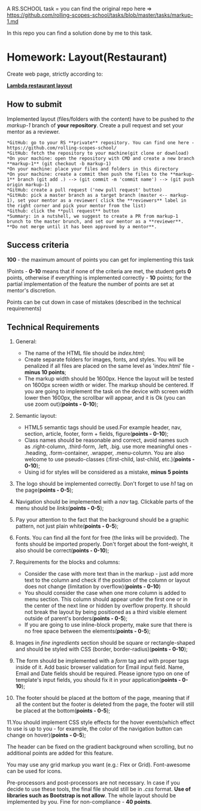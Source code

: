 A RS.SCHOOL task = you can find the original repo here => https://github.com/rolling-scopes-school/tasks/blob/master/tasks/markup-1.md

In this repo you can find a solution done by me to this task. 


# Homework: Layout(Restaurant)

Create web page, strictly according to:

**[Lambda restaurant layout](https://www.dropbox.com/s/xvhx2kxlvzxu5n0/Restaurant_2.psd?dl=0)**

## How to submit

Implemented layout (files/folders with the content) have to be pushed to *the markup-1* branch of **your repository**. Create a pull request and set your mentor as a reviewer.

```
*GitHub: go to your RS **private** repository. You can find one here - https://github.com/rolling-scopes-school/
*GitHub: fetch the repository to your machine(git clone or download)
*On your machine: open the repository with CMD and create a new branch **markup-1** (git checkout -b markup-1)
*On your machine: place your files and folders in this directory
*On your machine: create a commit then push the files to the **markup-1** branch (git add .) --> (git commit -m 'commit name') --> (git push origin markup-1)
*GitHub: create a pull request ('new pull request' button)
*GitHub: pick a master branch as a target branch (master <-- markup-1), set your mentor as a reviewer( click the **reviewers** label in the right corner and pick your mentor from the list)
*Github: click the **pull request** button
*Summary: in a nutshell, we suggest to create a PR from markup-1 brunch to the master brunch, and set our mentor as a **reviewer**. **Do not merge until it has been approved by a mentor**.
```

## Success criteria

**100** - the maximum amount of points you can get for implementing this task

!Points - **0-10** means that if none of the criteria are met, the student gets **0** points, otherwise if everything is implemented correctly - **10** points; for the partial implementation of the feature the number of points are set at mentor's discretion.

Points can be cut down in case of mistakes (described in the technical requirements)

## Technical Requirements

1. General:
    - The name of the HTML file should be *index.html*;
    - Create separate folders for images, fonts, and styles. You will be penalized if all files are placed on the same level as 'index.html' file - **minus 10 points**;
    - The markup width should be 1600px. Hence the layout will be tested on 1600px screen width or wider. The markup should be centered. If you are going to implement the task on the device with screen width lower then 1600px, the scrollbar will appear, and it is Ok (you can use zoom out)(**points - 0-10**);

2. Semantic layout:
	 - HTML5 semantic tags should be used.For example header, nav, section, article, footer, form + fields, figure(**points - 0-10**);
	 - Class names should be reasonable and correct, avoid names such as .right-column, .third-form, .left, .big. use more meaningful ones - .heading, .form-container, .wrapper, .menu-column. You are also welcome to use pseudo-classes (:first-child, last-child, etc.)(**points - 0-10**);
	 - Using id for styles will be considered as a mistake, **minus 5 points**

3. The logo should be implemented correctly. Don't forget to use *h1* tag on the page(**points - 0-5**);

4. Navigation should be implemented with a *nav* tag. Clickable parts of the menu should be *links*(**points - 0-5**);

5. Pay your attention to the fact that the background should be a graphic pattern, not just plain white(**points - 0-5**);

6. Fonts. You can find all the font for free (the links will be provided). The fonts should be imported properly. Don't forget about the font-weight, it also should be correct(**points - 0-10**);

7. Requirements for the blocks and columns:
	 - Consider the case with more text than in the markup - just add more text to the column and check if the position of the column or layout does not change (limitation by overflow)(**points - 0-10**)
	 - You should consider the case when one more column is added to menu section. This column should appear under the first one or in the center of the next line or hidden by overflow property. It should not break the layout by being positioned as a third visible element outside of parent's borders(**points - 0-5**);
	 - If you are going to use inline-block property, make sure that there is no free space between the elements(**points - 0-5**);

8. Images in *fine ingredients* section should be square or rectangle-shaped and should be styled with CSS (border, border-radius)(**points - 0-10**);

9. The form should be implemented with a *form* tag and with proper tags inside of it. Add basic browser validation for Email input field. Name, Email and Date fields should be required. Please ignore typo on one of template's input fields, you should fix it in your application(**points - 0-10**);

10. The footer should be placed at the bottom of the page, meaning that if all the content but the footer is deleted from the page, the footer will still be placed at the bottom(**points - 0-5**);

11.You should implement CSS style effects for the hover events(which effect to use is up to you - for example, the color of the navigation button can change on hover)(**points - 0-5**);

The header can be fixed on the gradient background when scrolling, but no additional points are added for this feature.

You may use any grid markup you want (e.g.: Flex or Grid). Font-awesome can be used for icons.

Pre-processors and post-processors are not necessary. In case if you decide to use these tools, the final file should still be in *.css* format. **Use of libraries such as Bootstrap is not allow**. The whole layout should be implemented by you. Fine for non-compliance - **40 points**.
